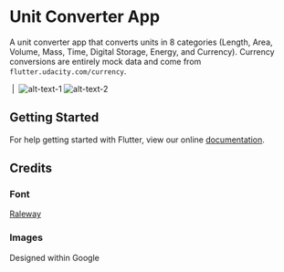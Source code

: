 # Unit Converter App

A unit converter app that converts units in 8 categories (Length, Area, Volume, Mass, Time, Digital Storage, Energy, and Currency).
Currency conversions are entirely mock data and come from `flutter.udacity.com/currency`.

![]()  |  ![]()
![alt-text-1](./unit-converter-app-1.jpg "1") ![alt-text-2](./unit-converter-app-2.jpg "2")
## Getting Started

For help getting started with Flutter, view our online
[documentation](http://flutter.io/).

## Credits

### Font
[Raleway](https://fonts.google.com/specimen/Raleway)

### Images
Designed within Google

